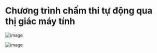 # Chương trình chấm thi tự động qua thị giác máy tính

![image](https://github.com/user-attachments/assets/c42c8fed-393f-4f35-84aa-f49092e7f6e2)

![image](https://github.com/user-attachments/assets/360baf5f-a450-4ea3-bdd6-a18f4595d903)
